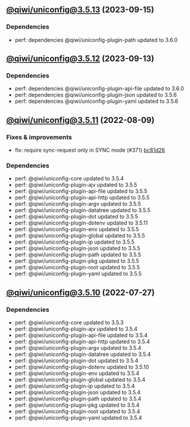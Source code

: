 ## [@qiwi/uniconfig@3.5.13](https://github.com/qiwi/uniconfig/compare/2023.9.13-qiwi.uniconfig.3.5.12-f0...2023.9.15-qiwi.uniconfig.3.5.13-f0) (2023-09-15)

### Dependencies
* perf: dependencies @qiwi/uniconfig-plugin-path updated to 3.6.0

## [@qiwi/uniconfig@3.5.12](https://github.com/qiwi/uniconfig/compare/2022.8.9-qiwi.uniconfig.3.5.11-f0...2023.9.13-qiwi.uniconfig.3.5.12-f0) (2023-09-13)

### Dependencies
* perf: dependencies @qiwi/uniconfig-plugin-api-file updated to 3.6.0
* perf: dependencies @qiwi/uniconfig-plugin-json updated to 3.5.6
* perf: dependencies @qiwi/uniconfig-plugin-yaml updated to 3.5.6

## [@qiwi/uniconfig@3.5.11](https://github.com/qiwi/uniconfig/compare/2022.7.27-qiwi.uniconfig.3.5.10-f0...2022.8.9-qiwi.uniconfig.3.5.11-f0) (2022-08-09)

### Fixes & improvements
* fix: require sync-request only in SYNC mode (#371) [bc81d26](https://github.com/qiwi/uniconfig/commit/bc81d261273ce3976f71db5e7e6dcea3584ad483)

### Dependencies
* perf: @qiwi/uniconfig-core updated to 3.5.4
* perf: @qiwi/uniconfig-plugin-ajv updated to 3.5.5
* perf: @qiwi/uniconfig-plugin-api-file updated to 3.5.5
* perf: @qiwi/uniconfig-plugin-api-http updated to 3.5.5
* perf: @qiwi/uniconfig-plugin-argv updated to 3.5.5
* perf: @qiwi/uniconfig-plugin-datatree updated to 3.5.5
* perf: @qiwi/uniconfig-plugin-dot updated to 3.5.5
* perf: @qiwi/uniconfig-plugin-dotenv updated to 3.5.11
* perf: @qiwi/uniconfig-plugin-env updated to 3.5.5
* perf: @qiwi/uniconfig-plugin-global updated to 3.5.5
* perf: @qiwi/uniconfig-plugin-ip updated to 3.5.5
* perf: @qiwi/uniconfig-plugin-json updated to 3.5.5
* perf: @qiwi/uniconfig-plugin-path updated to 3.5.5
* perf: @qiwi/uniconfig-plugin-pkg updated to 3.5.5
* perf: @qiwi/uniconfig-plugin-root updated to 3.5.5
* perf: @qiwi/uniconfig-plugin-yaml updated to 3.5.5

## [@qiwi/uniconfig@3.5.10](https://github.com/qiwi/uniconfig/compare/@qiwi/uniconfig@3.5.9...2022.7.27-qiwi.uniconfig.3.5.10-f0) (2022-07-27)

### Dependencies
* perf: @qiwi/uniconfig-core updated to 3.5.3
* perf: @qiwi/uniconfig-plugin-ajv updated to 3.5.4
* perf: @qiwi/uniconfig-plugin-api-file updated to 3.5.4
* perf: @qiwi/uniconfig-plugin-api-http updated to 3.5.4
* perf: @qiwi/uniconfig-plugin-argv updated to 3.5.4
* perf: @qiwi/uniconfig-plugin-datatree updated to 3.5.4
* perf: @qiwi/uniconfig-plugin-dot updated to 3.5.4
* perf: @qiwi/uniconfig-plugin-dotenv updated to 3.5.10
* perf: @qiwi/uniconfig-plugin-env updated to 3.5.4
* perf: @qiwi/uniconfig-plugin-global updated to 3.5.4
* perf: @qiwi/uniconfig-plugin-ip updated to 3.5.4
* perf: @qiwi/uniconfig-plugin-json updated to 3.5.4
* perf: @qiwi/uniconfig-plugin-path updated to 3.5.4
* perf: @qiwi/uniconfig-plugin-pkg updated to 3.5.4
* perf: @qiwi/uniconfig-plugin-root updated to 3.5.4
* perf: @qiwi/uniconfig-plugin-yaml updated to 3.5.4
